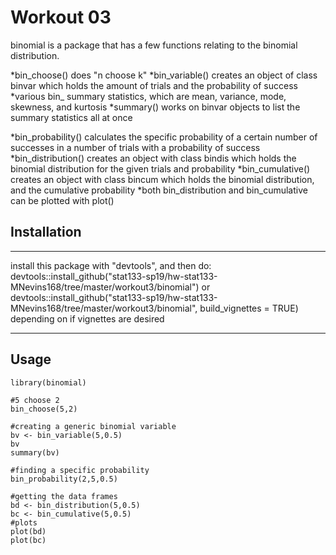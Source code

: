 # Workout 03

binomial is a package that has a few functions relating to the binomial distribution.

*bin_choose() does "n choose k"
*bin_variable() creates an object of class binvar which holds the amount of trials and the probability of success
*various bin_ summary statistics, which are mean, variance, mode, skewness, and kurtosis
*summary() works on binvar objects to list the summary statistics all at once

*bin_probability() calculates the specific probability of a certain number of successes in a number of trials with a probability of success
*bin_distribution() creates an object with class bindis which holds the binomial distribution for the given trials and probability
*bin_cumulative() creates an object with class bincum which holds the binomial distribution, and the cumulative probability
*both bin_distribution and bin_cumulative can be plotted with plot()


## Installation
***

install this package with "devtools", and then do:
devtools::install_github("stat133-sp19/hw-stat133-MNevins168/tree/master/workout3/binomial")
or 
devtools::install_github("stat133-sp19/hw-stat133-MNevins168/tree/master/workout3/binomial", build_vignettes = TRUE)
depending on if vignettes are desired

***

## Usage
```{r}
library(binomial)

#5 choose 2
bin_choose(5,2)

#creating a generic binomial variable
bv <- bin_variable(5,0.5)
bv
summary(bv)

#finding a specific probability
bin_probability(2,5,0.5)

#getting the data frames
bd <- bin_distribution(5,0.5)
bc <- bin_cumulative(5,0.5)
#plots
plot(bd)
plot(bc)
```
